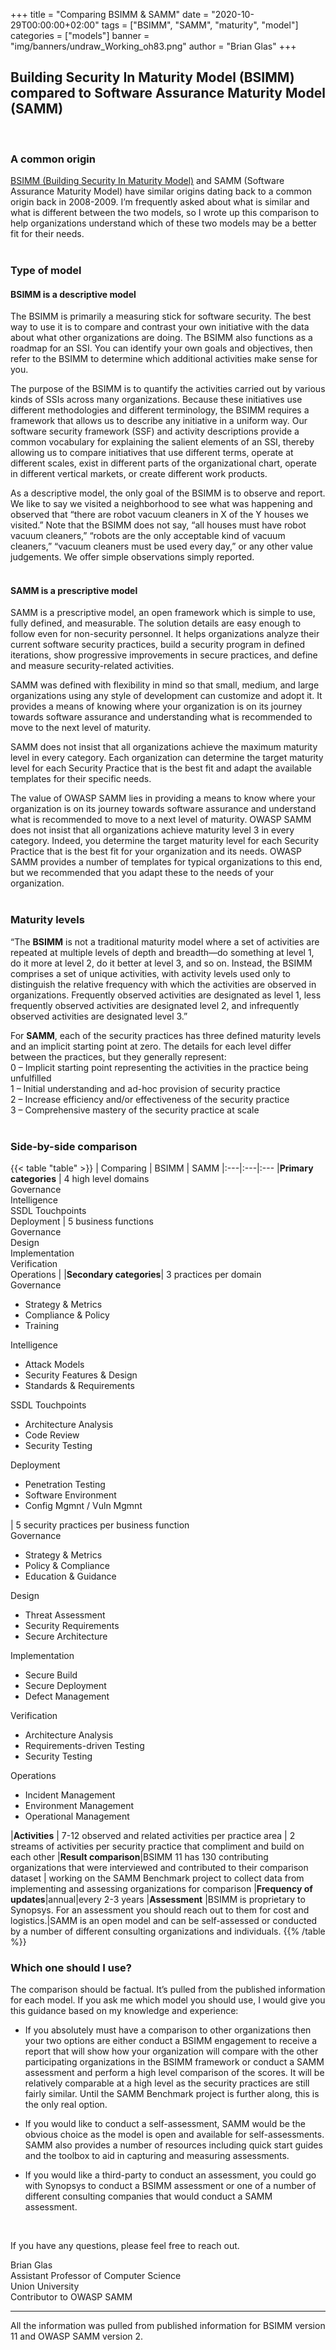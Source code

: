 +++
title = "Comparing BSIMM & SAMM"
date = "2020-10-29T00:00:00+02:00"
tags = ["BSIMM", "SAMM", "maturity", "model"]
categories = ["models"]
banner = "img/banners/undraw_Working_oh83.png"
author = "Brian Glas"
+++

## Building Security In Maturity Model (BSIMM) compared to Software Assurance Maturity Model (SAMM)
<br/>

### A common origin

[BSIMM (Building Security In Maturity Model)](https://www.bsimm.com/) and SAMM (Software Assurance Maturity Model) have similar origins dating back to a common origin back in 2008-2009.  I’m frequently asked about what is similar and what is different between the two models, so I wrote up this comparison to help organizations understand which of these two models may be a better fit for their needs. 
<br/><br/>

### Type of model

#### BSIMM is a descriptive model

The BSIMM is primarily a measuring stick for software security. The best way to use it is to compare and contrast your own initiative with the data about what other organizations are doing. The BSIMM also functions as a roadmap for an SSI. You can identify your own goals and objectives, then refer to the BSIMM to determine which additional activities make sense for you. 

The purpose of the BSIMM is to quantify the activities carried out by various kinds of SSIs across many organizations. Because these initiatives use different methodologies and different terminology, the BSIMM requires a framework that allows us to describe any initiative in a uniform way. Our software security framework (SSF) and activity descriptions provide a common vocabulary for explaining the salient elements of an SSI, thereby allowing us to compare initiatives that use different terms, operate at different scales, exist in different parts of the organizational chart, operate in different vertical markets, or create different work products. 

As a descriptive model, the only goal of the BSIMM is to observe and report. We like to say we visited a neighborhood to see what was happening and observed that “there are robot vacuum cleaners in X of the Y houses we visited.” Note that the BSIMM does not say, “all houses must have robot vacuum cleaners,” “robots are the only acceptable kind of vacuum cleaners,” “vacuum cleaners must be used every day,” or any other value judgements. We offer simple observations simply reported.
<br/><br/>

#### SAMM is a prescriptive model

SAMM is a prescriptive model, an open framework which is simple to use, fully defined, and measurable. The solution details are easy enough to follow even for non-security personnel. It helps organizations analyze their current software security practices, build a security program in defined iterations, show progressive improvements in secure practices, and define and measure security-related activities.

SAMM was defined with flexibility in mind so that small, medium, and large organizations using any style of development can customize and adopt it. It provides a means of knowing where your organization is on its journey towards software assurance and understanding what is recommended to move to the next level of maturity.

SAMM does not insist that all organizations achieve the maximum maturity level in every category. Each organization can determine the target maturity level for each Security Practice that is the best fit and adapt the available templates for their specific needs. 

The value of OWASP SAMM lies in providing a means to know where your organization is on its journey towards software assurance and understand what is recommended to move to a next level of maturity. OWASP SAMM does not insist that all organizations achieve maturity level 3 in every category. Indeed, you determine the target maturity level for each Security Practice that is the best fit for your organization and its needs. OWASP SAMM provides a number of templates for typical organizations to this end, but we recommended that you adapt these to the needs of your organization. 
<br/><br/>

### Maturity levels

“The **BSIMM** is not a traditional maturity model where a set of activities are repeated at multiple levels of depth and breadth—do something at level 1, do it more at level 2, do it better at level 3, and so on. Instead, the BSIMM comprises a set of unique activities, with activity levels used only to distinguish the relative frequency with which the activities are observed in organizations. Frequently observed activities are designated as level 1, less frequently observed activities are designated level 2, and infrequently observed activities are designated level 3.” 

For **SAMM**, each of the security practices has three defined maturity levels and an implicit starting point at zero. The details for each level differ between the practices, but they generally represent:  
0 – Implicit starting point representing the activities in the practice being unfulfilled  
1 – Initial understanding and ad-hoc provision of security practice  
2 – Increase efficiency and/or effectiveness of the security practice  
3 – Comprehensive mastery of the security practice at scale
<br/><br/>

### Side-by-side comparison

{{< table "table" >}}
| Comparing |   BSIMM  |    SAMM
|:---|:---|:---
|**Primary categories** | 4 high level domains<br/>Governance<br/>Intelligence<br/>SSDL Touchpoints<br/>Deployment | 5 business functions<br/>Governance<br/>Design<br/>Implementation<br/>Verification<br/>Operations    |
|**Secondary categories**| 3 practices per domain</br>Governance<ul><li>Strategy & Metrics</li><li>Compliance & Policy</li><li>Training</li></ul>Intelligence<ul><li>Attack Models</li><li>Security Features & Design</li><li>Standards & Requirements</li></ul>SSDL Touchpoints<br/><ul><li>Architecture Analysis</li><li>Code Review</li><li>Security Testing</li></ul>Deployment<br/><ul><li>Penetration Testing</li><li>Software Environment</li><li>Config Mgmnt / Vuln Mgmnt</li></ul> | 5 security practices per business function<br/>Governance<ul><li>Strategy & Metrics</li><li>Policy & Compliance</li><li>Education & Guidance</li></ul>Design<ul><li>Threat Assessment</li><li>Security Requirements</li><li>Secure Architecture</li></ul>Implementation<ul><li>Secure Build</li><li>Secure Deployment</li><li>Defect Management</li></ul>Verification<ul><li>Architecture Analysis</li><li>Requirements-driven Testing</li><li>Security Testing</li></ul>Operations<ul><li>Incident Management</li><li>Environment Management</li><li>Operational Management</li></ul>
|**Activities** | 7-12 observed and related activities per practice area | 2 streams of activities per security practice that compliment and build on each other
|**Result comparison**|BSIMM 11 has 130 contributing organizations that were interviewed and contributed to their comparison dataset | working on the SAMM Benchmark project to collect data from implementing and assessing organizations for comparison
|**Frequency of updates**|annual|every 2-3 years
|**Assessment** |BSIMM is proprietary to Synopsys. For an assessment you should reach out to them for cost and logistics.|SAMM is an open model and can be self-assessed or conducted by a number of different consulting organizations and individuals.
{{% /table %}}
<br/>

### Which one should I use?

The comparison should be factual. It’s pulled from the published information for each model. If you ask me which model you should use, I would give you this guidance based on my knowledge and experience:

- If you absolutely must have a comparison to other organizations then your two options are either conduct a BSIMM engagement to receive a report that will show how your organization will compare with the other participating organizations in the BSIMM framework or conduct a SAMM assessment and perform a high level comparison of the scores. It will be relatively comparable at a high level as the security practices are still fairly similar.  Until the SAMM Benchmark project is further along, this is the only real option.

- If you would like to conduct a self-assessment, SAMM would be the obvious choice as the model is open and available for self-assessments. SAMM also provides a number of resources including quick start guides and the toolbox to aid in capturing and measuring assessments.

- If you would like a third-party to conduct an assessment, you could go with Synopsys to conduct a BSIMM assessment or one of a number of different consulting companies that would conduct a SAMM assessment.

<br/>

If you have any questions, please feel free to reach out.

Brian Glas  
Assistant Professor of Computer Science  
Union University  
Contributor to OWASP SAMM  

---

All the information was pulled from published information for BSIMM version 11 and OWASP SAMM version 2.
